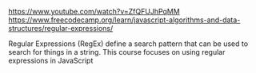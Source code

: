 https://www.youtube.com/watch?v=ZfQFUJhPqMM
https://www.freecodecamp.org/learn/javascript-algorithms-and-data-structures/regular-expressions/

Regular Expressions (RegEx) define a search pattern that can be used to search for things in a string.
This course focuses on using regular expressions in JavaScript
